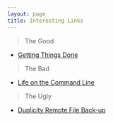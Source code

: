 ```yaml
---
layout: page
title: Interesting Links
---
```



> The Good

- <a href="http://chronicle.com/blogs/profhacker/an-introduction-to-gtd-getting-things-done/22719"  target="_blank">Getting Things Done</a>  

> The Bad

- <a href="http://stephenramsay.us/2011/04/09/life-on-the-command-line/" target="_blank">Life on the Command Line</a> 

> The Ugly

- <a href="http://duplicity.nongnu.org/"  target="_blank">Duplicity Remote File Back-up</a>

